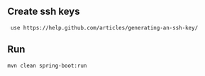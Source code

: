 ## Create ssh keys
``` use https://help.github.com/articles/generating-an-ssh-key/```

## Run
```mvn clean spring-boot:run```

